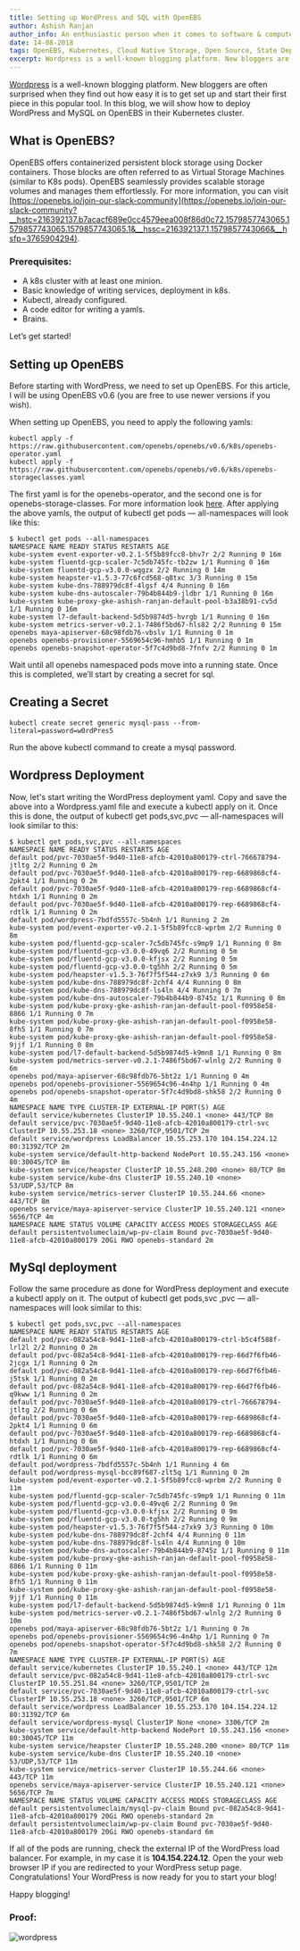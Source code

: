 ```yaml
---
title: Setting up WordPress and SQL with OpenEBS
author: Ashish Ranjan
author_info: An enthusiastic person when it comes to software & computers. I don't mind getting out of my comfort zone when things related to computing need to be done at the spur of the moment.
date: 14-08-2018
tags: OpenEBS, Kubernetes, Cloud Native Storage, Open Source, State Department
excerpt: Wordpress is a well-known blogging platform. New bloggers are often surprised when they find out how easy it is to get set up and start their first piece in this popular tool.
---
```


[Wordpress](https://en.wikipedia.org/wiki/WordPress) is a well-known blogging platform. New bloggers are often surprised when they find out how easy it is to get set up and start their first piece in this popular tool. In this blog, we will show how to deploy WordPress and MySQL on OpenEBS in their Kubernetes cluster.

## What is OpenEBS?

OpenEBS offers containerized persistent block storage using Docker containers. Those blocks are often referred to as Virtual Storage Machines (similar to K8s pods). OpenEBS seamlessly provides scalable storage volumes and manages them effortlessly. For more information, you can visit [https://openebs.io/join-our-slack-community](https://openebs.io/join-our-slack-community?__hstc=216392137.b7acacf689e0cc4579eea008f86d0c72.1579857743065.1579857743065.1579857743065.1&__hssc=216392137.1.1579857743066&__hsfp=3765904294).

### Prerequisites:

- A k8s cluster with at least one minion.
- Basic knowledge of writing services, deployment in k8s.
- Kubectl, already configured.
- A code editor for writing a yamls.
- Brains.

Let’s get started!

## Setting up OpenEBS

Before starting with WordPress, we need to set up OpenEBS. For this article, I will be using OpenEBS v0.6 (you are free to use newer versions if you wish).

When setting up OpenEBS, you need to apply the following yamls:

```
kubectl apply -f https://raw.githubusercontent.com/openebs/openebs/v0.6/k8s/openebs-operator.yaml
kubectl apply -f https://raw.githubusercontent.com/openebs/openebs/v0.6/k8s/openebs-storageclasses.yaml
```

The first yaml is for the openebs-operator, and the second one is for openebs-storage-classes. For more information look [here](/docs?__hstc=216392137.b7acacf689e0cc4579eea008f86d0c72.1579857743065.1579857743065.1579857743065.1&__hssc=216392137.1.1579857743066&__hsfp=3765904294). After applying the above yamls, the output of kubectl get pods — all-namespaces will look like this:

```
$ kubectl get pods --all-namespaces
NAMESPACE NAME READY STATUS RESTARTS AGE
kube-system event-exporter-v0.2.1-5f5b89fcc8-bhv7r 2/2 Running 0 16m
kube-system fluentd-gcp-scaler-7c5db745fc-tb2zw 1/1 Running 0 16m
kube-system fluentd-gcp-v3.0.0-wqgzx 2/2 Running 0 14m
kube-system heapster-v1.5.3-77c6fcd568-q8txc 3/3 Running 0 15m
kube-system kube-dns-788979dc8f-4lgsf 4/4 Running 0 16m
kube-system kube-dns-autoscaler-79b4b844b9-jldbr 1/1 Running 0 16m
kube-system kube-proxy-gke-ashish-ranjan-default-pool-b3a38b91-cv5d 1/1 Running 0 16m
kube-system l7-default-backend-5d5b9874d5-hvrgb 1/1 Running 0 16m
kube-system metrics-server-v0.2.1-7486f5bd67-hls82 2/2 Running 0 15m
openebs maya-apiserver-68c98fdb76-vbslv 1/1 Running 0 1m
openebs openebs-provisioner-5569654c96-hmhb5 1/1 Running 0 1m
openebs openebs-snapshot-operator-5f7c4d9bd8-7fnfv 2/2 Running 0 1m
```

Wait until all openebs namespaced pods move into a running state. Once this is completed, we’ll start by creating a secret for sql.

## Creating a Secret

```
kubectl create secret generic mysql-pass --from-literal=password=w0rdPres5
```

Run the above kubectl command to create a mysql password.

## Wordpress Deployment

Now, let's start writing the WordPress deployment yaml. Copy and save the above into a Wordpress.yaml file and execute a kubectl apply on it. Once this is done, the output of kubectl get pods,svc,pvc — all-namespaces will look similar to this:

```
$ kubectl get pods,svc,pvc --all-namespaces
NAMESPACE NAME READY STATUS RESTARTS AGE
default pod/pvc-7030ae5f-9d40-11e8-afcb-42010a800179-ctrl-766678794-jtltg 2/2 Running 0 2m
default pod/pvc-7030ae5f-9d40-11e8-afcb-42010a800179-rep-6689868cf4-2pkt4 1/1 Running 0 2m
default pod/pvc-7030ae5f-9d40-11e8-afcb-42010a800179-rep-6689868cf4-htdxh 1/1 Running 0 2m
default pod/pvc-7030ae5f-9d40-11e8-afcb-42010a800179-rep-6689868cf4-rdtlk 1/1 Running 0 2m
default pod/wordpress-7bdfd5557c-5b4nh 1/1 Running 2 2m
kube-system pod/event-exporter-v0.2.1-5f5b89fcc8-wprbm 2/2 Running 0 8m
kube-system pod/fluentd-gcp-scaler-7c5db745fc-s9mp9 1/1 Running 0 8m
kube-system pod/fluentd-gcp-v3.0.0-49vq6 2/2 Running 0 5m
kube-system pod/fluentd-gcp-v3.0.0-kfjsx 2/2 Running 0 5m
kube-system pod/fluentd-gcp-v3.0.0-tg5hh 2/2 Running 0 5m
kube-system pod/heapster-v1.5.3-76f7f5f544-z7xk9 3/3 Running 0 6m
kube-system pod/kube-dns-788979dc8f-2chf4 4/4 Running 0 8m
kube-system pod/kube-dns-788979dc8f-ls4ln 4/4 Running 0 7m
kube-system pod/kube-dns-autoscaler-79b4b844b9-8745z 1/1 Running 0 8m
kube-system pod/kube-proxy-gke-ashish-ranjan-default-pool-f0958e58-8866 1/1 Running 0 7m
kube-system pod/kube-proxy-gke-ashish-ranjan-default-pool-f0958e58-8fh5 1/1 Running 0 7m
kube-system pod/kube-proxy-gke-ashish-ranjan-default-pool-f0958e58-9jjf 1/1 Running 0 8m
kube-system pod/l7-default-backend-5d5b9874d5-k9mn8 1/1 Running 0 8m
kube-system pod/metrics-server-v0.2.1-7486f5bd67-wlnlg 2/2 Running 0 6m
openebs pod/maya-apiserver-68c98fdb76-5bt2z 1/1 Running 0 4m
openebs pod/openebs-provisioner-5569654c96-4n4hp 1/1 Running 0 4m
openebs pod/openebs-snapshot-operator-5f7c4d9bd8-shk58 2/2 Running 0 4m
NAMESPACE NAME TYPE CLUSTER-IP EXTERNAL-IP PORT(S) AGE
default service/kubernetes ClusterIP 10.55.240.1 <none> 443/TCP 8m
default service/pvc-7030ae5f-9d40-11e8-afcb-42010a800179-ctrl-svc ClusterIP 10.55.253.18 <none> 3260/TCP,9501/TCP 2m
default service/wordpress LoadBalancer 10.55.253.170 104.154.224.12 80:31392/TCP 2m
kube-system service/default-http-backend NodePort 10.55.243.156 <none> 80:30045/TCP 8m
kube-system service/heapster ClusterIP 10.55.248.200 <none> 80/TCP 8m
kube-system service/kube-dns ClusterIP 10.55.240.10 <none> 53/UDP,53/TCP 8m
kube-system service/metrics-server ClusterIP 10.55.244.66 <none> 443/TCP 8m
openebs service/maya-apiserver-service ClusterIP 10.55.240.121 <none> 5656/TCP 4m
NAMESPACE NAME STATUS VOLUME CAPACITY ACCESS MODES STORAGECLASS AGE
default persistentvolumeclaim/wp-pv-claim Bound pvc-7030ae5f-9d40-11e8-afcb-42010a800179 20Gi RWO openebs-standard 2m
```

## MySql deployment

Follow the same procedure as done for WordPress deployment and execute a kubectl apply on it. The output of kubectl get pods,svc ,pvc — all-namespaces will look similar to this:

```
$ kubectl get pods,svc,pvc --all-namespaces
NAMESPACE NAME READY STATUS RESTARTS AGE
default pod/pvc-082a54c8-9d41-11e8-afcb-42010a800179-ctrl-b5c4f588f-lrl2l 2/2 Running 0 2m
default pod/pvc-082a54c8-9d41-11e8-afcb-42010a800179-rep-66d7f6fb46-2jcgx 1/1 Running 0 2m
default pod/pvc-082a54c8-9d41-11e8-afcb-42010a800179-rep-66d7f6fb46-j5tsk 1/1 Running 0 2m
default pod/pvc-082a54c8-9d41-11e8-afcb-42010a800179-rep-66d7f6fb46-q9kww 1/1 Running 0 2m
default pod/pvc-7030ae5f-9d40-11e8-afcb-42010a800179-ctrl-766678794-jtltg 2/2 Running 0 6m
default pod/pvc-7030ae5f-9d40-11e8-afcb-42010a800179-rep-6689868cf4-2pkt4 1/1 Running 0 6m
default pod/pvc-7030ae5f-9d40-11e8-afcb-42010a800179-rep-6689868cf4-htdxh 1/1 Running 0 6m
default pod/pvc-7030ae5f-9d40-11e8-afcb-42010a800179-rep-6689868cf4-rdtlk 1/1 Running 0 6m
default pod/wordpress-7bdfd5557c-5b4nh 1/1 Running 4 6m
default pod/wordpress-mysql-bcc89f687-zlt5q 1/1 Running 0 2m
kube-system pod/event-exporter-v0.2.1-5f5b89fcc8-wprbm 2/2 Running 0 11m
kube-system pod/fluentd-gcp-scaler-7c5db745fc-s9mp9 1/1 Running 0 11m
kube-system pod/fluentd-gcp-v3.0.0-49vq6 2/2 Running 0 9m
kube-system pod/fluentd-gcp-v3.0.0-kfjsx 2/2 Running 0 9m
kube-system pod/fluentd-gcp-v3.0.0-tg5hh 2/2 Running 0 9m
kube-system pod/heapster-v1.5.3-76f7f5f544-z7xk9 3/3 Running 0 10m
kube-system pod/kube-dns-788979dc8f-2chf4 4/4 Running 0 11m
kube-system pod/kube-dns-788979dc8f-ls4ln 4/4 Running 0 10m
kube-system pod/kube-dns-autoscaler-79b4b844b9-8745z 1/1 Running 0 11m
kube-system pod/kube-proxy-gke-ashish-ranjan-default-pool-f0958e58-8866 1/1 Running 0 11m
kube-system pod/kube-proxy-gke-ashish-ranjan-default-pool-f0958e58-8fh5 1/1 Running 0 11m
kube-system pod/kube-proxy-gke-ashish-ranjan-default-pool-f0958e58-9jjf 1/1 Running 0 11m
kube-system pod/l7-default-backend-5d5b9874d5-k9mn8 1/1 Running 0 11m
kube-system pod/metrics-server-v0.2.1-7486f5bd67-wlnlg 2/2 Running 0 10m
openebs pod/maya-apiserver-68c98fdb76-5bt2z 1/1 Running 0 7m
openebs pod/openebs-provisioner-5569654c96-4n4hp 1/1 Running 0 7m
openebs pod/openebs-snapshot-operator-5f7c4d9bd8-shk58 2/2 Running 0 7m
NAMESPACE NAME TYPE CLUSTER-IP EXTERNAL-IP PORT(S) AGE
default service/kubernetes ClusterIP 10.55.240.1 <none> 443/TCP 12m
default service/pvc-082a54c8-9d41-11e8-afcb-42010a800179-ctrl-svc ClusterIP 10.55.251.84 <none> 3260/TCP,9501/TCP 2m
default service/pvc-7030ae5f-9d40-11e8-afcb-42010a800179-ctrl-svc ClusterIP 10.55.253.18 <none> 3260/TCP,9501/TCP 6m
default service/wordpress LoadBalancer 10.55.253.170 104.154.224.12 80:31392/TCP 6m
default service/wordpress-mysql ClusterIP None <none> 3306/TCP 2m
kube-system service/default-http-backend NodePort 10.55.243.156 <none> 80:30045/TCP 11m
kube-system service/heapster ClusterIP 10.55.248.200 <none> 80/TCP 11m
kube-system service/kube-dns ClusterIP 10.55.240.10 <none> 53/UDP,53/TCP 11m
kube-system service/metrics-server ClusterIP 10.55.244.66 <none> 443/TCP 11m
openebs service/maya-apiserver-service ClusterIP 10.55.240.121 <none> 5656/TCP 7m
NAMESPACE NAME STATUS VOLUME CAPACITY ACCESS MODES STORAGECLASS AGE
default persistentvolumeclaim/mysql-pv-claim Bound pvc-082a54c8-9d41-11e8-afcb-42010a800179 20Gi RWO openebs-standard 2m
default persistentvolumeclaim/wp-pv-claim Bound pvc-7030ae5f-9d40-11e8-afcb-42010a800179 20Gi RWO openebs-standard 6m
```

If all of the pods are running, check the external IP of the WordPress load balancer. For example, in my case it is **104.154.224.12**. Open the your web browser IP if you are redirected to your WordPress setup page. Congratulations! Your WordPress is now ready for you to start your blog!

Happy blogging!

### Proof:

![wordpress](/images/blog/wordpress.png)
